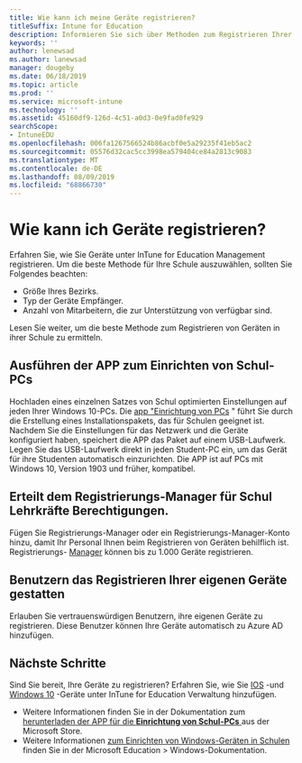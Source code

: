 ```yaml
---
title: Wie kann ich meine Geräte registrieren?
titleSuffix: Intune for Education
description: Informieren Sie sich über Methoden zum Registrieren Ihrer Geräte in InTune for Education.
keywords: ''
author: lenewsad
ms.author: lanewsad
manager: dougeby
ms.date: 06/18/2019
ms.topic: article
ms.prod: ''
ms.service: microsoft-intune
ms.technology: ''
ms.assetid: 45160df9-126d-4c51-a0d3-0e9fad0fe929
searchScope:
- IntuneEDU
ms.openlocfilehash: 006fa1267566524b86acbf0e5a29235f41eb5ac2
ms.sourcegitcommit: 05576d32cac5cc3998ea579404ce84a2813c9083
ms.translationtype: MT
ms.contentlocale: de-DE
ms.lasthandoff: 08/09/2019
ms.locfileid: "68866730"
---
```

# <a name="how-should-i-enroll-devices"></a>Wie kann ich Geräte registrieren?

Erfahren Sie, wie Sie Geräte unter InTune for Education Management registrieren. Um die beste Methode für Ihre Schule auszuwählen, sollten Sie Folgendes beachten:  
* Größe Ihres Bezirks.    
* Typ der Geräte Empfänger.    
* Anzahl von Mitarbeitern, die zur Unterstützung von verfügbar sind.   
 
Lesen Sie weiter, um die beste Methode zum Registrieren von Geräten in ihrer Schule zu ermitteln.    

## <a name="run-the-set-up-school-pcs-app"></a>Ausführen der APP zum Einrichten von Schul-PCs 
Hochladen eines einzelnen Satzes von Schul optimierten Einstellungen auf jeden Ihrer Windows 10-PCs. Die [app "Einrichtung von PCs](https://docs.microsoft.com/education/windows/use-set-up-school-pcs-app) " führt Sie durch die Erstellung eines Installationspakets, das für Schulen geeignet ist. Nachdem Sie die Einstellungen für das Netzwerk und die Geräte konfiguriert haben, speichert die APP das Paket auf einem USB-Laufwerk. Legen Sie das USB-Laufwerk direkt in jeden Student-PC ein, um das Gerät für ihre Studenten automatisch einzurichten. Die APP ist auf PCs mit Windows 10, Version 1903 und früher, kompatibel.

## <a name="give-school-faculty-enrollment-manager-permissions"></a>Erteilt dem Registrierungs-Manager für Schul Lehrkräfte Berechtigungen.
Fügen Sie Registrierungs-Manager oder ein Registrierungs-Manager-Konto hinzu, damit Ihr Personal Ihnen beim Registrieren von Geräten behilflich ist. Registrierungs- [Manager](add-enrollment-managers.md) können bis zu 1.000 Geräte registrieren.  

## <a name="allow-users-to-enroll-their-own-devices"></a>Benutzern das Registrieren Ihrer eigenen Geräte gestatten
Erlauben Sie vertrauenswürdigen Benutzern, ihre eigenen Geräte zu registrieren. Diese Benutzer können Ihre Geräte automatisch zu Azure AD hinzufügen.  

## <a name="next-steps"></a>Nächste Schritte  

Sind Sie bereit, Ihre Geräte zu registrieren? Erfahren Sie, wie Sie [IOS](add-devices-ios-edu.md) -und [Windows 10](add-devices-windows.md) -Geräte unter InTune for Education Verwaltung hinzufügen.  

* Weitere Informationen finden Sie in der Dokumentation zum [herunterladen der APP für die **Einrichtung von Schul-PCs** ](https://www.microsoft.com/store/p/set-up-school-pcs/9nblggh4ls40) aus der Microsoft Store. 
* Weitere Informationen [zum Einrichten von Windows-Geräten in Schulen](https://docs.microsoft.com/education/windows/set-up-windows-10) finden Sie in der Microsoft Education > Windows-Dokumentation.

